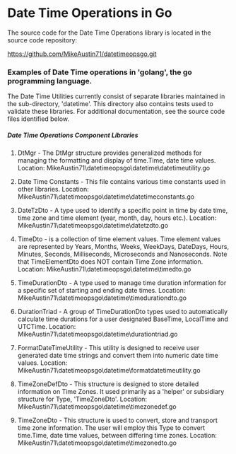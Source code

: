 # Date Time Operations in Go

The source code for the Date Time Operations library is located in the 
source code repository:

https://github.com/MikeAustin71/datetimeopsgo.git


### Examples of Date Time operations in 'golang', the go programming language.

The Date Time Utilities currently consist of separate libraries maintained
in the sub-directory, 'datetime'. This directory also contains tests used to 
validate these libraries. For additional documentation, see the source code
files identified below.

##### Date Time Operations Component Libraries

 1. DtMgr - The DtMgr structure provides generalized methods for managing
     the formatting and display of time.Time, date time values.
     Location: MikeAustin71\datetimeopsgo\datetime\datetimeutility.go 

 2. Date Time Constants - This file contains various time constants used
     in other libraries. 
     Location: MikeAustin71\datetimeopsgo\datetime\datetimeconstants.go
     
 3. DateTzDto - A type used to identify a specific point in time by date time,
     time zone and time element (year, month, day, hours etc.).
     Location: MikeAustin71\datetimeopsgo\datetime\datetzdto.go 

 4. TimeDto - is a collection of time element values. Time
     element values are represented by Years, Months, Weeks,
     WeekDays, DateDays, Hours, Minutes, Seconds, Milliseconds,
     Microseconds and Nanoseconds. Note that TimeElementDto does
     NOT contain Time Zone information.
     Location: MikeAustin71\datetimeopsgo\datetime\timedto.go

 5. TimeDurationDto - A type used to manage time duration information for 
     a specific set of starting and ending date times. 
     Location: MikeAustin71\datetimeopsgo\datetime\timedurationdto.go 

 6. DurationTriad - A group of TimeDurationDto types used to automatically 
     calculate time durations for a user designated BaseTime, LocalTime
     and UTCTime.
     Location: MikeAustin71\datetimeopsgo\datetime\durationtriad.go 

 7. FormatDateTimeUtility - This utility is designed to receive user generated
     date time strings and convert them into numeric date time values. 
     Location: MikeAustin71\datetimeopsgo\datetime\formatdatetimeutility.go

 8. TimeZoneDefDto - This structure is designed to store detailed information
     on Time Zones. It used primarily as a 'helper' or subsidiary structure
     for Type, 'TimeZoneDto'.
     Location: MikeAustin71\datetimeopsgo\datetime\timezonedef.go
     
 9.  TimeZoneDto - This structure is used to convert, store and transport time
      zone information. The user will employ this Type to convert time.Time,
      date time values, between differing time zones.
      Location:  MikeAustin71\datetimeopsgo\datetime\timezonedto.go
